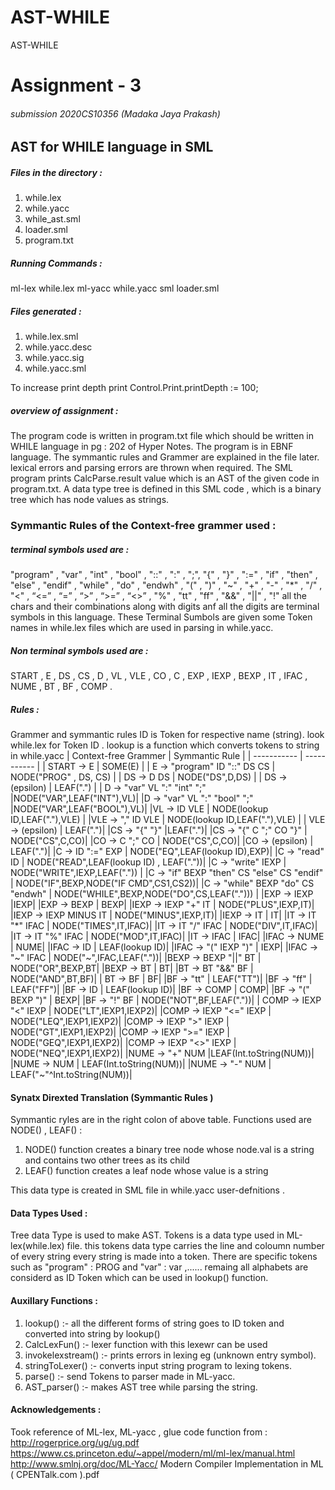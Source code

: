# AST-WHILE
AST-WHILE
# Assignment - 3
###### submission 2020CS10356  (Madaka Jaya Prakash)
## AST for WHILE language in SML
##### Files in the directory :
1. while.lex
2. while.yacc
3. while_ast.sml
4. loader.sml
5. program.txt
##### Running Commands :
ml-lex while.lex
ml-yacc while.yacc
sml loader.sml
##### Files generated :
1. while.lex.sml
2. while.yacc.desc
3. while.yacc.sig
4. while.yacc.sml


To increase print depth print Control.Print.printDepth := 100;
##### overview of assignment :
The program code is written in program.txt file which should be written in WHILE language in pg : 202 of Hyper Notes.
The program is in EBNF language. The symmantic rules and Grammer are explained in the file later.
lexical errors and parsing errors are thrown when required.
The SML program prints CalcParse.result value which is an AST of the given code in program.txt.
A data type tree is defined in this SML code , which is a binary tree which has node values as strings.
### Symmantic Rules of the Context-free grammer used :
##### terminal symbols used are :
"program" , "var" , "int" , "bool" , "::" , ":" , ";", "{" , "}" , ":=" , "if" , "then" , "else" , "endif" , "while" , "do" , "endwh" , "(" , ")" , "~" , "+" , "-" , "*" , "/" , "<" , “<=” , “=” , “>” , “>=” , “<>” , "%" , "tt" , "ff" , "&&" , "||" , "!"  all the chars and their combinations along with digits anf all the digits are terminal symbols in this language.
These Terminal Sumbols are given some Token names in while.lex files which are used in parsing in while.yacc.
##### Non terminal symbols used are :
 START , E  , DS , CS , D , VL , VLE , CO , C , EXP , IEXP , BEXP , IT , IFAC , NUME , BT , BF , COMP .
##### Rules :
Grammer and symmantic rules
ID is Token for respective name (string). look while.lex for Token  ID .
lookup is a function which converts tokens to string in while.yacc
| Context-free Grammer     | Symmantic Rule |
| ----------- | ----------- |
| START  &rarr; E      | SOME(E)      |
| E &rarr; "program" ID "::" DS CS  |   NODE("PROG" , DS, CS)    |
| DS &rarr; D DS | NODE("DS",D,DS) |
| DS &rarr; (epsilon) | LEAF(".") |
| D &rarr; "var" VL ":" "int" ";" 	|NODE("VAR",LEAF("INT"),VL)|
|D &rarr; "var" VL ":" "bool" ";" 	|NODE("VAR",LEAF("BOOL"),VL)|
|VL &rarr; ID VLE 					|	NODE(lookup ID,LEAF("."),VLE) |
|VLE &rarr; "," ID VLE 				|	NODE(lookup ID,LEAF("."),VLE) |
|  VLE &rarr; (epsilon)						|	LEAF(".")|
|CS &rarr; "{" "}"			|LEAF(".")|
|CS &rarr; "{" C ";" CO "}"			|	NODE("CS",C,CO)|
|CO &rarr; C  ";"  CO 				|	NODE("CS",C,CO)|
|CO &rarr; (epsilon)    |   LEAF(".")|
|C &rarr; ID ":=" EXP 				|	NODE("EQ",LEAF(lookup ID),EXP)|
|C &rarr; "read" ID 				|		NODE("READ",LEAF(lookup ID) , LEAF("."))|
|C &rarr; "write" IEXP 				|	NODE("WRITE",IEXP,LEAF(".")) |
|C &rarr; "if" BEXP "then" CS "else" CS "endif" 	|		NODE("IF",BEXP,NODE("IF CMD",CS1,CS2))|
|C &rarr; "while" BEXP "do" CS "endwh"		|		NODE("WHILE",BEXP,NODE("DO",CS,LEAF("."))) |
|EXP &rarr; IEXP						|IEXP|
|EXP &rarr; BEXP					|	BEXP|
|IEXP &rarr; IEXP "+" IT				|	NODE("PLUS",IEXP,IT)|
|IEXP &rarr; IEXP MINUS IT				|	NODE("MINUS",IEXP,IT)|
|IEXP &rarr; IT					|		IT|
|IT &rarr; IT "*" IFAC	    	|			NODE("TIMES",IT,IFAC)|
|IT &rarr; IT "/" IFAC		|			NODE("DIV",IT,IFAC)|
|IT &rarr; IT "%" IFAC		|			NODE("MOD",IT,IFAC)|
|IT &rarr; IFAC				|		IFAC|
|IFAC &rarr; NUME				|		NUME|
|IFAC &rarr; ID				|			LEAF(lookup ID)|
|IFAC &rarr; "(" IEXP ")"	|  				IEXP|
|IFAC &rarr; "~" IFAC			|			NODE("~",IFAC,LEAF("."))|
|BEXP &rarr; BEXP "\|\|" BT				|	NODE("OR",BEXP,BT|
|BEXP &rarr; BT				|			BT|
|BT &rarr; BT "&&" BF				|	NODE("AND",BT,BF)|
| BT &rarr; BF						|	BF|
|BF &rarr; "tt"					|	LEAF("TT")|
|BF &rarr; "ff"					|		LEAF("FF")|
|BF &rarr;  ID					|		LEAF(lookup ID)|
|BF &rarr; COMP				|		COMP|
|BF &rarr; "(" BEXP ")"			|		BEXP|
|BF &rarr; "!" BF				|		NODE("NOT",BF,LEAF("."))|
| COMP &rarr; IEXP "<" IEXP			|		NODE("LT",IEXP1,IEXP2)|
|COMP &rarr; IEXP "<=" IEXP			|		NODE("LEQ",IEXP1,IEXP2)|
|COMP &rarr; IEXP ">" IEXP			|		NODE("GT",IEXP1,IEXP2)|
|COMP &rarr; IEXP ">=" IEXP			|		NODE("GEQ",IEXP1,IEXP2)|
|COMP &rarr; IEXP "<>" IEXP			|		NODE("NEQ",IEXP1,IEXP2)|
|NUME &rarr; "+" NUM					|LEAF(Int.toString(NUM))|
|NUME &rarr; NUM					|	LEAF(Int.toString(NUM))|
|NUME &rarr; "-" NUM				|		LEAF("~"^Int.toString(NUM))|
#### Synatx Direxted Translation (Symmantic Rules )
Symmantic ryles are in the right colon of above table.
Functions used are NODE() , LEAF() :
 1. NODE() function creates a binary tree node whose node.val is a string and contains two other trees as its child
 2. LEAF() function creates a leaf node whose value is a string
 
This data type is created in SML file in while.yacc user-defnitions .

#### Data Types Used :
Tree data Type is used to make AST.
Tokens is a data type used in ML-lex(while.lex) file.
this tokens data type carries the line and coloumn number of every string every string is made into a token.
There are specific tokens such as "program" : PROG and "var" : var ,......
remaing all alphabets are considerd as ID Token which can be used in lookup() function.

#### Auxillary Functions :
1. lookup()  :- all the different forms of string goes to ID token and converted into string by lookup()
2. CalcLexFun() :- lexer function with this lexewr can be used 
3. invokelexstream() :- prints errors in lexing eg (unknown entry symbol).
4. stringToLexer() :- converts input string program to lexing tokens.
5. parse() :- send Tokens to parser made in ML-yacc.
6. AST_parser() :- makes AST tree while parsing the string.


#### Acknowledgements :
Took reference of ML-lex, ML-yacc , glue code function from :
http://rogerprice.org/ug/ug.pdf
https://www.cs.princeton.edu/~appel/modern/ml/ml-lex/manual.html
http://www.smlnj.org/doc/ML-Yacc/
Modern Compiler Implementation in ML ( CPENTalk.com ).pdf
